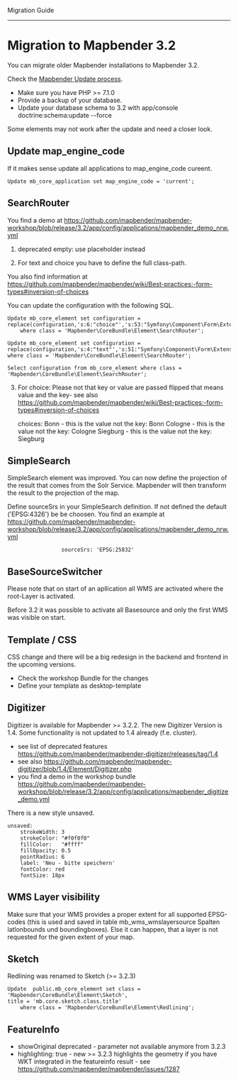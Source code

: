 Migration Guide
***************************


Migration to Mapbender 3.2
==========================

You can migrate older Mapbender installations to Mapbender 3.2.

Check the [Mapbender Update process](https://doc.mapbender.org/en/installation/update.html).

* Make sure you have PHP >= 7.1.0
* Provide a backup of your database. 
* Update your database schema to 3.2 with app/console doctrine:schema:update --force

Some elements may not work after the update and  need a closer look.

Update map_engine_code
--------------------------
If it makes sense update all applications to map_engine_code cureent.

    Update mb_core_application set map_engine_code = 'current';


SearchRouter
--------------------------

You find a demo at https://github.com/mapbender/mapbender-workshop/blob/release/3.2/app/config/applications/mapbender_demo_nrw.yml

1. deprecated empty: use placeholder instead

2. For text and choice you have to define the full class-path.

You also find information at https://github.com/mapbender/mapbender/wiki/Best-practices:-form-types#inversion-of-choices

You can update the configuration with the following SQL.

    Update mb_core_element set configuration =
    replace(configuration,'s:6:"choice"','s:53:"Symfony\Component\Form\Extension\Core\Type\ChoiceType"')
        where class = 'Mapbender\CoreBundle\Element\SearchRouter';

    Update mb_core_element set configuration =
    replace(configuration,'s:4:"text"','s:51:"Symfony\Component\Form\Extension\Core\Type\TextType"')
    where class = 'Mapbender\CoreBundle\Element\SearchRouter';

    Select configuration from mb_core_element where class = 'Mapbender\CoreBundle\Element\SearchRouter';


3. For choice: Please not that key or value are passed flipped that means value and the key- see also https://github.com/mapbender/mapbender/wiki/Best-practices:-form-types#inversion-of-choices

    choices:
        Bonn - this is the value not the key: Bonn
        Cologne - this is the value not the key: Cologne
        Siegburg - this is the value not the key: Siegburg


SimpleSearch
--------------------------
SimpleSearch element was improved. You can now define the projection of the result that comes from the Solr Service. Mapbender will then transform the result to the projection of the map.

Define sourceSrs in your SimpleSearch definition. If not defined the default ('EPSG:4326') be be choosen. You find an example at https://github.com/mapbender/mapbender-workshop/blob/release/3.2/app/config/applications/mapbender_demo_nrw.yml

                     sourceSrs: 'EPSG:25832'

 
BaseSourceSwitcher
--------------------------
Please note that on start of an apllication all WMS are activated where the root-Layer is activated.

Before 3.2 it was possible to activate all Basesource and only the first WMS was visible on start.


Template / CSS
--------------------------

CSS change and there will be a big redesign in the backend and frontend in the upcoming versions.

* Check the workshop Bundle for the changes
* Define your template as desktop-template


Digitizer
--------------------------

Digitizer is available for Mapbender >= 3.2.2. The new Digitizer Version is 1.4. Some functionality is not updated to 1.4 already (f.e. cluster).

* see list of deprecated features https://github.com/mapbender/mapbender-digitizer/releases/tag/1.4
* see also https://github.com/mapbender/mapbender-digitizer/blob/1.4/Element/Digitizer.php
* you find a demo in the workshop bundle https://github.com/mapbender/mapbender-workshop/blob/release/3.2/app/config/applications/mapbender_digitize_demo.yml

There is a new style unsaved.

    unsaved:
        strokeWidth: 3
        strokeColor: "#f0f0f0"
        fillColor:   "#ffff"
        fillOpacity: 0.5
        pointRadius: 6
        label: 'Neu - bitte speichern'
        fontColor: red
        fontSize: 18px


WMS Layer visibility
--------------------------

Make sure that your WMS provides a proper extent for all supported EPSG-codes (this is used and saved in table mb_wms_wmslayersource Spalten latlonbounds und boundingboxes). 
Else it can happen, that a layer is not requested for the given extent of your map.

Sketch
----------
Redlining was renamed to Sketch (>= 3.2.3)

	Update  public.mb_core_element set class = 'Mapbender\CoreBundle\Element\Sketch',
	title = 'mb.core.sketch.class.title'
		where class = 'Mapbender\CoreBundle\Element\Redlining';
		
		
FeatureInfo
--------------
* showOriginal deprecated - parameter not available anymore from 3.2.3
* highlighting: true - new >= 3.2.3 highlights the geometry if you have WKT integrated in the featureinfo result - see https://github.com/mapbender/mapbender/issues/1287 
